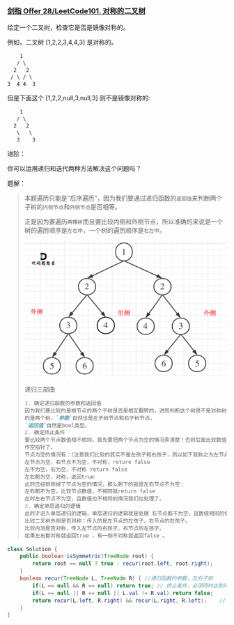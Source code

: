### [剑指 Offer 28/LeetCode101. 对称的二叉树](https://leetcode-cn.com/problems/dui-cheng-de-er-cha-shu-lcof/)

给定一个二叉树，检查它是否是镜像对称的。

 

例如，二叉树 [1,2,2,3,4,4,3] 是对称的。

        1
       / \
      2   2
     / \ / \
    3  4 4  3

但是下面这个 [1,2,2,null,3,null,3] 则不是镜像对称的:

        1
       / \
      2   2
       \   \
       3    3

进阶：

你可以运用递归和迭代两种方法解决这个问题吗？

题解：

>本题遍历只能是“后序遍历”，因为我们要通过递归函数的`返回值`来判断两个⼦树的`内侧节点`和`外侧节点`是否相等。
>
>正是因为要遍历`两棵树`⽽且要⽐较内侧和外侧节点，所以准确的来说是⼀个树的遍历顺序是`左右中`，⼀个树的遍历顺序是`右左中`。
>
>![image-20210729150613358](imgaes/image-20210729150613358.png)
>
>递归三部曲
>
>```markdown
>1. 确定递归函数的参数和返回值
>因为我们要⽐较的是根节点的两个⼦树是否是相互翻转的，进⽽判断这个树是不是对称树，所以要⽐较
>的是两个树，`参数`⾃然也是左⼦树节点和右⼦树节点。
>`返回值`⾃然是bool类型。
>2. 确定终⽌条件
>要⽐较两个节点数值相不相同，⾸先要把两个节点为空的情况弄清楚！否则后⾯⽐较数值的时候就会操
>作空指针了。
>节点为空的情况有：（注意我们⽐较的其实不是左孩⼦和右孩⼦，所以如下我称之为左节点右节点）
>左节点为空，右节点不为空，不对称，return false
>左不为空，右为空，不对称 return false
>左右都为空，对称，返回true
>此时已经排除掉了节点为空的情况，那么剩下的就是左右节点不为空：
>左右都不为空，⽐较节点数值，不相同就return false
>此时左右节点不为空，且数值也不相同的情况我们也处理了。
>3. 确定单层递归的逻辑
>此时才进⼊单层递归的逻辑，单层递归的逻辑就是处理 右节点都不为空，且数值相同的情况。
>⽐较⼆叉树外侧是否对称：传⼊的是左节点的左孩⼦，右节点的右孩⼦。
>⽐较内测是否对称，传⼊左节点的右孩⼦，右节点的左孩⼦。
>如果左右都对称就返回true ，有⼀侧不对称就返回false 。
>```
>
>

```java
class Solution {
    public boolean isSymmetric(TreeNode root) {
        return root == null ? true : recur(root.left, root.right);
    }
    boolean recur(TreeNode L, TreeNode R) {	//递归函数的参数，左右子树
        if(L == null && R == null) return true;	// 终止条件，必须同时达到叶子结点
        if(L == null || R == null || L.val != R.val) return false;
        return recur(L.left, R.right) && recur(L.right, R.left);	// 返回内、外侧结点
    }
}
```

